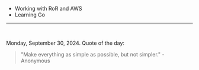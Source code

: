 - Working with RoR and AWS
- Learning Go

---

<br>

<!-- quote_marker -->
Monday, September 30, 2024. Quote of the day:

> "Make everything as simple as possible, but not simpler." - Anonymous
